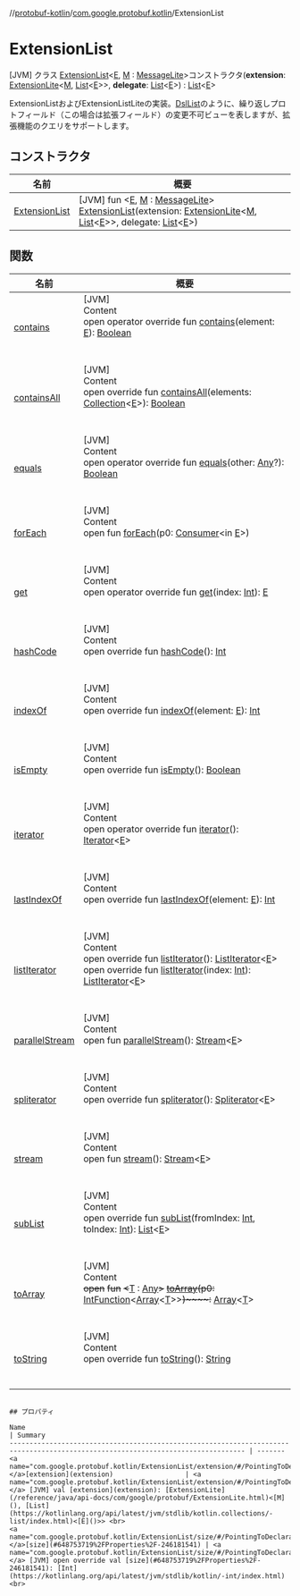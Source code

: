 
//[protobuf-kotlin](/reference/kotlin/api-docs/)/[com.google.protobuf.kotlin](/reference/kotlin/api-docs/protobuf-kotlin/com.google.protobuf.kotlin/)/ExtensionList

# ExtensionList

[JVM] クラス [ExtensionList]()<[E](), [M]() : [MessageLite](/reference/java/api-docs/com/google/protobuf/MessageLite.html)>コンストラクタ(**extension**: [ExtensionLite](/reference/java/api-docs/com/google/protobuf/ExtensionLite.html)<[M](), [List](https://kotlinlang.org/api/latest/jvm/stdlib/kotlin.collections/-list/index.html)<[E]()>>, **delegate**: [List](https://kotlinlang.org/api/latest/jvm/stdlib/kotlin.collections/-list/index.html)<[E]()>) : [List](https://kotlinlang.org/api/latest/jvm/stdlib/kotlin.collections/-list/index.html)<[E]()>

ExtensionListおよびExtensionListLiteの実装。[DslList](../-dsl-list/)のように、繰り返しプロトフィールド（この場合は拡張フィールド）の変更不可ビューを表しますが、拡張機能のクエリをサポートします。

## コンストラクタ

名前 | 概要
--- | ---
[ExtensionList]() | [JVM] fun <[E](), [M]() : [MessageLite](/reference/java/api-docs/com/google/protobuf/MessageLite.html)> [ExtensionList]()(extension: [ExtensionLite](/reference/java/api-docs/com/google/protobuf/ExtensionLite.html)<[M](), [List](https://kotlinlang.org/api/latest/jvm/stdlib/kotlin.collections/-list/index.html)<[E]()>>, delegate: [List](https://kotlinlang.org/api/latest/jvm/stdlib/kotlin.collections/-list/index.html)<[E]()>)


## 関数

名前 | 概要
--- | ---
<a name="kotlin.collections/List/contains/#TypeParam(bounds=[kotlin.Any?])/PointingToDeclaration/"></a>[contains](#765883978%2FFunctions%2F-246181541) | <a name="kotlin.collections/List/contains/#TypeParam(bounds=[kotlin.Any?])/PointingToDeclaration/"></a>[JVM] <br>Content <br>open operator override fun [contains](#765883978%2FFunctions%2F-246181541)(element: [E]()): [Boolean](https://kotlinlang.org/api/latest/jvm/stdlib/kotlin/-boolean/index.html) <br><br><br>
<a name="kotlin.collections/List/containsAll/#kotlin.collections.Collection[TypeParam(bounds=[kotlin.Any?])]/PointingToDeclaration/"></a>[containsAll](#-225903147%2FFunctions%2F-246181541) | <a name="kotlin.collections/List/containsAll/#kotlin.collections.Collection[TypeParam(bounds=[kotlin.Any?])]/PointingToDeclaration/"></a>[JVM] <br>Content <br>open override fun [containsAll](#-225903147%2FFunctions%2F-246181541)(elements: [Collection](https://kotlinlang.org/api/latest/jvm/stdlib/kotlin.collections/-collection/index.html)<[E]()>): [Boolean](https://kotlinlang.org/api/latest/jvm/stdlib/kotlin/-boolean/index.html) <br><br><br>
<a name="com.google.protobuf.kotlin/ExtensionList/equals/#kotlin.Any?/PointingToDeclaration/"></a>[equals](equals) | <a name="com.google.protobuf.kotlin/ExtensionList/equals/#kotlin.Any?/PointingToDeclaration/"></a>[JVM] <br>Content <br>open operator override fun [equals](equals)(other: [Any](https://kotlinlang.org/api/latest/jvm/stdlib/kotlin/-any/index.html)?): [Boolean](https://kotlinlang.org/api/latest/jvm/stdlib/kotlin/-boolean/index.html) <br><br><br>
<a name="kotlin.collections/Iterable/forEach/#java.util.function.Consumer[TypeParam(bounds=[kotlin.Any?])]/PointingToDeclaration/"></a>[forEach](#1532301601%2FFunctions%2F-246181541) | <a name="kotlin.collections/Iterable/forEach/#java.util.function.Consumer[TypeParam(bounds=[kotlin.Any?])]/PointingToDeclaration/"></a>[JVM] <br>Content <br>open fun [forEach](#1532301601%2FFunctions%2F-246181541)(p0: [Consumer](https://docs.oracle.com/javase/8/docs/api/java/util/function/Consumer.html)<in [E]()>) <br><br><br>
<a name="kotlin.collections/List/get/#kotlin.Int/PointingToDeclaration/"></a>[get](#961975567%2FFunctions%2F-246181541) | <a name="kotlin.collections/List/get/#kotlin.Int/PointingToDeclaration/"></a>[JVM] <br>Content <br>open operator override fun [get](#961975567%2FFunctions%2F-246181541)(index: [Int](https://kotlinlang.org/api/latest/jvm/stdlib/kotlin/-int/index.html)): [E]() <br><br><br>
<a name="com.google.protobuf.kotlin/ExtensionList/hashCode/#/PointingToDeclaration/"></a>[hashCode](hash-code) | <a name="com.google.protobuf.kotlin/ExtensionList/hashCode/#/PointingToDeclaration/"></a>[JVM] <br>Content <br>open override fun [hashCode](hash-code)(): [Int](https://kotlinlang.org/api/latest/jvm/stdlib/kotlin/-int/index.html) <br><br><br>
<a name="kotlin.collections/List/indexOf/#TypeParam(bounds=[kotlin.Any?])/PointingToDeclaration/"></a>[indexOf](#-407930336%2FFunctions%2F-246181541) | <a name="kotlin.collections/List/indexOf/#TypeParam(bounds=[kotlin.Any?])/PointingToDeclaration/"></a>[JVM] <br>Content <br>open override fun [indexOf](#-407930336%2FFunctions%2F-246181541)(element: [E]()): [Int](https://kotlinlang.org/api/latest/jvm/stdlib/kotlin/-int/index.html) <br><br><br>
<a name="kotlin.collections/List/isEmpty/#/PointingToDeclaration/"></a>[isEmpty](#-1000881820%2FFunctions%2F-246181541) | <a name="kotlin.collections/List/isEmpty/#/PointingToDeclaration/"></a>[JVM] <br>Content <br>open override fun [isEmpty](#-1000881820%2FFunctions%2F-246181541)(): [Boolean](https://kotlinlang.org/api/latest/jvm/stdlib/kotlin/-boolean/index.html) <br><br><br>
<a name="com.google.protobuf.kotlin/ExtensionList/iterator/#/PointingToDeclaration/"></a>[iterator](iterator) | <a name="com.google.protobuf.kotlin/ExtensionList/iterator/#/PointingToDeclaration/"></a>[JVM] <br>Content <br>open operator override fun [iterator](iterator)(): [Iterator](https://kotlinlang.org/api/latest/jvm/stdlib/kotlin.collections/-iterator/index.html)<[E]()> <br><br><br>
<a name="kotlin.collections/List/lastIndexOf/#TypeParam(bounds=[kotlin.Any?])/PointingToDeclaration/"></a>[lastIndexOf](#1327716778%2FFunctions%2F-246181541) | <a name="kotlin.collections/List/lastIndexOf/#TypeParam(bounds=[kotlin.Any?])/PointingToDeclaration/"></a>[JVM] <br>Content <br>open override fun [lastIndexOf](#1327716778%2FFunctions%2F-246181541)(element: [E]()): [Int](https://kotlinlang.org/api/latest/jvm/stdlib/kotlin/-int/index.html) <br><br><br>
<a name="com.google.protobuf.kotlin/ExtensionList/listIterator/#/PointingToDeclaration/"></a>[listIterator](list-iterator) | <a name="com.google.protobuf.kotlin/ExtensionList/listIterator/#/PointingToDeclaration/"></a>[JVM] <br>Content <br>open override fun [listIterator](list-iterator)(): [ListIterator](https://kotlinlang.org/api/latest/jvm/stdlib/kotlin.collections/-list-iterator/index.html)<[E]()> <br>open override fun [listIterator](list-iterator)(index: [Int](https://kotlinlang.org/api/latest/jvm/stdlib/kotlin/-int/index.html)): [ListIterator](https://kotlinlang.org/api/latest/jvm/stdlib/kotlin.collections/-list-iterator/index.html)<[E]()> <br><br><br>
<a name="kotlin.collections/Collection/parallelStream/#/PointingToDeclaration/"></a>[parallelStream](#-1592339412%2FFunctions%2F-246181541) | <a name="kotlin.collections/Collection/parallelStream/#/PointingToDeclaration/"></a>[JVM] <br>Content <br>open fun [parallelStream](#-1592339412%2FFunctions%2F-246181541)(): [Stream](https://docs.oracle.com/javase/8/docs/api/java/util/stream/Stream.html)<[E]()> <br><br><br>
<a name="kotlin.collections/List/spliterator/#/PointingToDeclaration/"></a>[spliterator](#703021258%2FFunctions%2F-246181541) | <a name="kotlin.collections/List/spliterator/#/PointingToDeclaration/"></a>[JVM] <br>Content <br>open override fun [spliterator](#703021258%2FFunctions%2F-246181541)(): [Spliterator](https://docs.oracle.com/javase/8/docs/api/java/util/Spliterator.html)<[E]()> <br><br><br>
<a name="kotlin.collections/Collection/stream/#/PointingToDeclaration/"></a>[stream](#135225651%2FFunctions%2F-246181541) | <a name="kotlin.collections/Collection/stream/#/PointingToDeclaration/"></a>[JVM] <br>Content <br>open fun [stream](#135225651%2FFunctions%2F-246181541)(): [Stream](https://docs.oracle.com/javase/8/docs/api/java/util/stream/Stream.html)<[E]()> <br><br><br>
<a name="kotlin.collections/List/subList/#kotlin.Int#kotlin.Int/PointingToDeclaration/"></a>[subList](#423386006%2FFunctions%2F-246181541) | <a name="kotlin.collections/List/subList/#kotlin.Int#kotlin.Int/PointingToDeclaration/"></a>[JVM] <br>Content <br>open override fun [subList](#423386006%2FFunctions%2F-246181541)(fromIndex: [Int](https://kotlinlang.org/api/latest/jvm/stdlib/kotlin/-int/index.html), toIndex: [Int](https://kotlinlang.org/api/latest/jvm/stdlib/kotlin/-int/index.html)): [List](https://kotlinlang.org/api/latest/jvm/stdlib/kotlin.collections/-list/index.html)<[E]()> <br><br><br>
<a name="kotlin.collections/Collection/toArray/#java.util.function.IntFunction[kotlin.Array[TypeParam(bounds=[kotlin.Any])]]/PointingToDeclaration/"></a>[toArray](#-1215154575%2FFunctions%2F-246181541) | <a name="kotlin.collections/Collection/toArray/#java.util.function.IntFunction[kotlin.Array[TypeParam(bounds=[kotlin.Any])]]/PointingToDeclaration/"></a>[JVM] <br>Content <br>~~open~~ ~~fun~~ ~~<~~[T](#-1215154575%2FFunctions%2F-246181541) : [Any](https://kotlinlang.org/api/latest/jvm/stdlib/kotlin/-any/index.html)~~>~~ [~~toArray~~](#-1215154575%2FFunctions%2F-246181541)~~(~~~~p0~~~~:~~ [IntFunction](https://docs.oracle.com/javase/8/docs/api/java/util/function/IntFunction.html)<[Array](https://kotlinlang.org/api/latest/jvm/stdlib/kotlin/-array/index.html)<[T](#-1215154575%2FFunctions%2F-246181541)>>~~)~~~~:~~ [Array](https://kotlinlang.org/api/latest/jvm/stdlib/kotlin/-array/index.html)<[T](#-1215154575%2FFunctions%2F-246181541)> <br><br><br>
<a name="com.google.protobuf.kotlin/ExtensionList/toString/#/PointingToDeclaration/"></a>[toString](to-string) | <a name="com.google.protobuf.kotlin/ExtensionList/toString/#/PointingToDeclaration/"></a>[JVM] <br>Content <br>open override fun [toString](to-string)(): [String](https://kotlinlang.org/api/latest/jvm/stdlib/kotlin/-string/index.html) <br><br><br>
```

## プロパティ

Name                                                                                                                              | Summary
--------------------------------------------------------------------------------------------------------------------------------- | -------
<a name="com.google.protobuf.kotlin/ExtensionList/extension/#/PointingToDeclaration/"></a>[extension](extension)                  | <a name="com.google.protobuf.kotlin/ExtensionList/extension/#/PointingToDeclaration/"></a> [JVM] val [extension](extension): [ExtensionLite](/reference/java/api-docs/com/google/protobuf/ExtensionLite.html)<[M](), [List](https://kotlinlang.org/api/latest/jvm/stdlib/kotlin.collections/-list/index.html)<[E]()>> <br>
<a name="com.google.protobuf.kotlin/ExtensionList/size/#/PointingToDeclaration/"></a>[size](#648753719%2FProperties%2F-246181541) | <a name="com.google.protobuf.kotlin/ExtensionList/size/#/PointingToDeclaration/"></a> [JVM] open override val [size](#648753719%2FProperties%2F-246181541): [Int](https://kotlinlang.org/api/latest/jvm/stdlib/kotlin/-int/index.html) <br>

